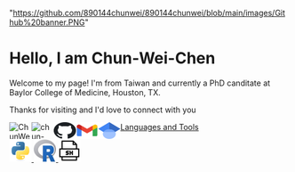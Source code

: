 "https://github.com/890144chunwei/890144chunwei/blob/main/images/Github%20banner.PNG"

# Hello, I am Chun-Wei-Chen
Welcome to my page! I'm from Taiwan and currently a PhD canditate at Baylor College of Medicine, Houston, TX.

Thanks for visiting and I'd love to connect with you
<p align="left">
<a href="https://twitter.com/ChunWeiChen7" target="blank"><img align="left" src="https://raw.githubusercontent.com/rahuldkjain/github-profile-readme-generator/master/src/images/icons/Social/twitter.svg" alt="ChunWeiChen7" height="30" width="40" /></a>
<a href="https://linkedin.com/in/chun-wei-chen-267919158" target="blank"><img align="left" src="https://raw.githubusercontent.com/rahuldkjain/github-profile-readme-generator/master/src/images/icons/Social/linked-in-alt.svg" alt="chun-wei-chen-267919158" height="30" width="40" /></a>
<a href="https://github.com/890144chunwei" target="blank"><img align="left" src="https://github.com/890144chunwei/890144chunwei/blob/main/images/Github.png" alt="890144chunwei" height="30" width="40" /></a>
<a href="mailto:890144chunwei@gmail.com" target="blank"><img align="left" src="https://github.com/890144chunwei/890144chunwei/blob/main/images/Gmail.png" alt="890144chunwei" height="30" width="40" /></a>
<a href="https://scholar.google.com/citations?user=Rpncn9EAAAAJ&hl=en" target="blank"><img align="left" src="https://github.com/890144chunwei/890144chunwei/blob/main/images/Google%20Scholar.png" alt="890144chunwei" height="30" width="40">


Languages and Tools
<p align="left"> 
<a href="https://www.python.org" target="_blank" rel="noreferrer"> <img src="https://raw.githubusercontent.com/devicons/devicon/master/icons/python/python-original.svg" alt="python" width="40" height="40"/> </a>
<a href="https://www.r-project.org/" target="_blank" rel="noreferrer"> <img src="https://github.com/890144chunwei/890144chunwei/blob/main/images/R.jpeg" alt="R" width="40" height="40"/> </a>
<a href="https://www.gnu.org/software/bash/" target="_blank" rel="noreferrer"> <img src="https://github.com/890144chunwei/890144chunwei/blob/main/images/Shell.png" alt="bash" width="40" height="40"/> </a>
